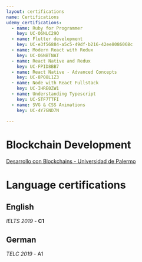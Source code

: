 ```yaml
---
layout: certifications
name: Certifications
udemy_certifications:
  - name: Ruby for Programmer
    key: UC-O6NLC29O
  - name: Flutter development
    key: UC-e3f56884-a5c5-49df-b216-42ee8086068c
  - name: Modern React with Redux
    key: UC-O6NBTNAT
  - name: React Native and Redux
    key: UC-FPID8BB7
  - name: React Native - Advanced Concepts
    key: UC-8P08L1Z3
  - name: Node with React Fullstack
    key: UC-IHRE0ZW1
  - name: Understanding Typescript
    key: UC-STF7TTFI
  - name: SVG & CSS Animations
    key: UC-4Y7GND7N
    
---
```



# Blockchain Development

[Desarrollo con Blockchains - Universidad de Palermo](https://www.palermo.edu/cursos/tecnologia/desarrollo-con-blockchains.html)

# Language certifications

## English

_IELTS 2019_ - **C1**

## German

_TELC 2019_ - A1
